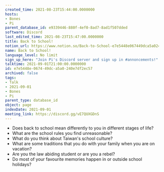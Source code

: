 ```yaml
---
created_time: 2021-08-23T15:44:00.0000000
hosts:
- Bones
- Pi
parent_database_id: e9339446-880f-4ef0-8ad7-8ad1f507dded
software: Discord
last_edited_time: 2021-08-23T15:47:00.0000000
title: Back to School!
notion_url: https://www.notion.so/Back-to-School-e7e5448e067449dca5a0240e7df2ec57
name: Back to School!
language_level: No limit
sign_up_here: "Join Pi's Discord server and sign up in #annoncements!"
talktime: 2021-09-01T21:00:00.0000000
id: e7e5448e-0674-49dc-a5a0-240e7df2ec57
archived: false
tags:
- Talk
- 2021-09-01
- Bones
- Pi
parent_type: database_id
object: page
indexDate: 2021-09-01
meeting_link: https://discord.gg/vE7QUXGDnS
---
```


   - Does back to school mean differently to you in different stages of life?
   - What are the school rules you find unreasonable?
   - What do you think about Taiwan's school culture?
   - What are some traditions that you do with your family when you are on vacation?
   - Are you the law abiding student or are you a rebel?
   - Do most of your favourite memories happen in or outside school holidays?








